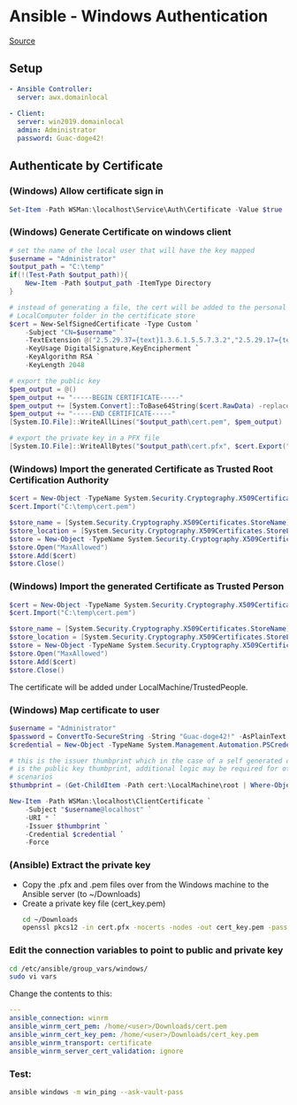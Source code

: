 # Ansible - Windows Authentication
[Source](https://docs.ansible.com/ansible/latest/user_guide/windows_winrm.html#authentication-options)

## Setup
```yaml
- Ansible Controller:
  server: awx.domainlocal
  
- Client:
  server: win2019.domainlocal
  admin: Administrator
  password: Guac-doge42!
```


## Authenticate by Certificate
### (Windows) Allow certificate sign in
```powershell
Set-Item -Path WSMan:\localhost\Service\Auth\Certificate -Value $true
```

### (Windows) Generate Certificate on windows client
```powershell
# set the name of the local user that will have the key mapped
$username = "Administrator"
$output_path = "C:\temp"
if(!(Test-Path $output_path)){
    New-Item -Path $output_path -ItemType Directory
}

# instead of generating a file, the cert will be added to the personal
# LocalComputer folder in the certificate store
$cert = New-SelfSignedCertificate -Type Custom `
    -Subject "CN=$username" `
    -TextExtension @("2.5.29.37={text}1.3.6.1.5.5.7.3.2","2.5.29.17={text}upn=$username@localhost") `
    -KeyUsage DigitalSignature,KeyEncipherment `
    -KeyAlgorithm RSA `
    -KeyLength 2048

# export the public key
$pem_output = @()
$pem_output += "-----BEGIN CERTIFICATE-----"
$pem_output += [System.Convert]::ToBase64String($cert.RawData) -replace ".{64}", "$&`n"
$pem_output += "-----END CERTIFICATE-----"
[System.IO.File]::WriteAllLines("$output_path\cert.pem", $pem_output)

# export the private key in a PFX file
[System.IO.File]::WriteAllBytes("$output_path\cert.pfx", $cert.Export("Pfx"))
```

### (Windows) Import the generated Certificate as Trusted Root Certification Authority
```powershell
$cert = New-Object -TypeName System.Security.Cryptography.X509Certificates.X509Certificate2
$cert.Import("C:\temp\cert.pem")

$store_name = [System.Security.Cryptography.X509Certificates.StoreName]::Root
$store_location = [System.Security.Cryptography.X509Certificates.StoreLocation]::LocalMachine
$store = New-Object -TypeName System.Security.Cryptography.X509Certificates.X509Store -ArgumentList $store_name, $store_location
$store.Open("MaxAllowed")
$store.Add($cert)
$store.Close()
```

### (Windows) Import the generated Certificate as Trusted Person
```powershell
$cert = New-Object -TypeName System.Security.Cryptography.X509Certificates.X509Certificate2
$cert.Import("C:\temp\cert.pem")

$store_name = [System.Security.Cryptography.X509Certificates.StoreName]::TrustedPeople
$store_location = [System.Security.Cryptography.X509Certificates.StoreLocation]::LocalMachine
$store = New-Object -TypeName System.Security.Cryptography.X509Certificates.X509Store -ArgumentList $store_name, $store_location
$store.Open("MaxAllowed")
$store.Add($cert)
$store.Close()
```

The certificate will be added under LocalMachine/TrustedPeople.

### (Windows) Map certificate to user
```powershell
$username = "Administrator"
$password = ConvertTo-SecureString -String "Guac-doge42!" -AsPlainText -Force
$credential = New-Object -TypeName System.Management.Automation.PSCredential -ArgumentList $username, $password

# this is the issuer thumbprint which in the case of a self generated cert
# is the public key thumbprint, additional logic may be required for other
# scenarios
$thumbprint = (Get-ChildItem -Path cert:\LocalMachine\root | Where-Object { $_.Subject -eq "CN=$username" }).Thumbprint

New-Item -Path WSMan:\localhost\ClientCertificate `
    -Subject "$username@localhost" `
    -URI * `
    -Issuer $thumbprint `
    -Credential $credential `
    -Force
```

### (Ansible) Extract the private key
- Copy the .pfx and .pem files over from the Windows machine to the Ansible server (to ~/Downloads)
- Create a private key file (cert_key.pem)
  ```bash
  cd ~/Downloads
  openssl pkcs12 -in cert.pfx -nocerts -nodes -out cert_key.pem -passin pass: -passout pass:
  ```
  
### Edit the connection variables to point to public and private key
```bash
cd /etc/ansible/group_vars/windows/
sudo vi vars
```
Change the contents to this:
```yaml
---
ansible_connection: winrm
ansible_winrm_cert_pem: /home/<user>/Downloads/cert.pem
ansible_winrm_cert_key_pem: /home/<user>/Downloads/cert_key.pem
ansible_winrm_transport: certificate
ansible_winrm_server_cert_validation: ignore
```

### Test:
```bash
ansible windows -m win_ping --ask-vault-pass
```

